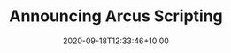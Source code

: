 ---
title: "Announcing Arcus Scripting"
date: 2020-09-18T12:33:46+10:00
description: Solving problems with PowerShell scripts has never been easier. Come and take a look at what this first version of Arcus Scripting has to offer!
articleUrl: https://www.codit.eu/blog/announcing-arcus-scripting/
---